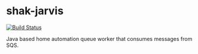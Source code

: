 shak-jarvis
===========

[![Build Status](https://travis-ci.org/JaredHatfield/shak-jarvis.png?branch=master)](https://travis-ci.org/JaredHatfield/shak-jarvis)

Java based home automation queue worker that consumes messages from SQS.
